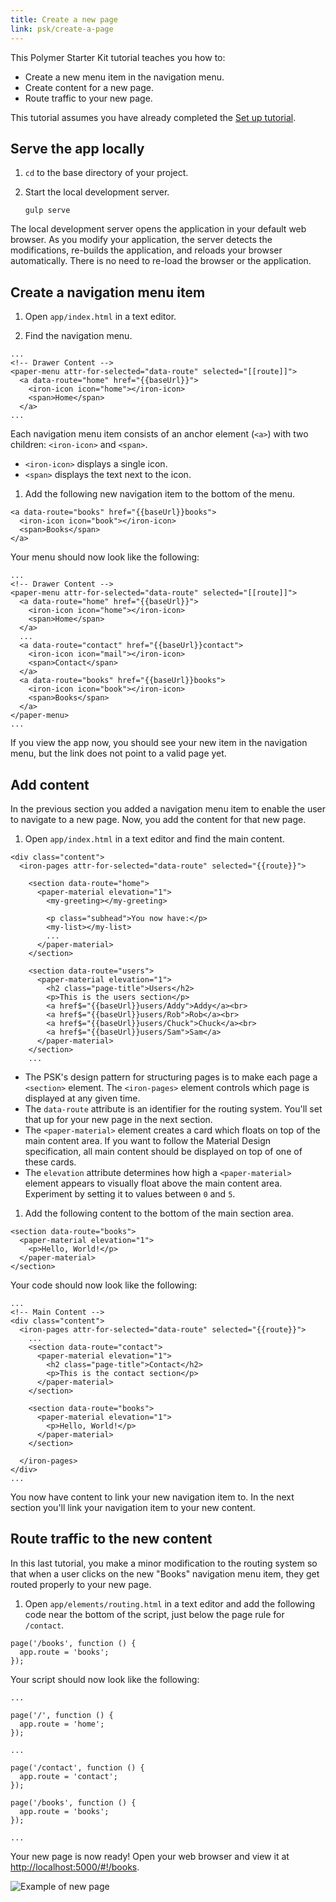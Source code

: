 ```yaml
---
title: Create a new page
link: psk/create-a-page
---
```


<!-- toc -->

This Polymer Starter Kit tutorial teaches you how to:

*   Create a new menu item in the navigation menu.
*   Create content for a new page.
*   Route traffic to your new page.

This tutorial assumes you have already completed the
[Set up tutorial](set-up).

## Serve the app locally

1.  `cd` to the base directory of your project.

1.  Start the local development server.

        gulp serve

The local development server opens the application in your default
web browser. As you modify your application, the server detects the
modifications, re-builds the application, and reloads your browser
automatically. There is no need to re-load the browser or the application.

## Create a navigation menu item

1.  Open `app/index.html` in a text editor.

1.  Find the navigation menu.

```
...
<!-- Drawer Content -->
<paper-menu attr-for-selected="data-route" selected="[[route]]">
  <a data-route="home" href="{{baseUrl}}">
    <iron-icon icon="home"></iron-icon>
    <span>Home</span>
  </a>
...
```

Each navigation menu item consists of an anchor element (`<a>`) with two
children: `<iron-icon>` and `<span>`.

*   `<iron-icon>` displays a single icon.
*   `<span>` displays the text next to the icon.

1.  Add the following new navigation item to the bottom of the menu.

```
<a data-route="books" href="{{baseUrl}}books">
  <iron-icon icon="book"></iron-icon>
  <span>Books</span>
</a>
```

Your menu should now look like the following:

```
...
<!-- Drawer Content -->
<paper-menu attr-for-selected="data-route" selected="[[route]]">
  <a data-route="home" href="{{baseUrl}}">
    <iron-icon icon="home"></iron-icon>
    <span>Home</span>
  </a>
  ...
  <a data-route="contact" href="{{baseUrl}}contact">
    <iron-icon icon="mail"></iron-icon>
    <span>Contact</span>
  </a>
  <a data-route="books" href="{{baseUrl}}books">
    <iron-icon icon="book"></iron-icon>
    <span>Books</span>
  </a>
</paper-menu>
...
```

If you view the app now, you should see your new item in the navigation
menu, but the link does not point to a valid page yet.

## Add content

In the previous section you added a navigation menu item to enable the
user to navigate to a new page. Now, you add the content for that new page.

1.  Open `app/index.html` in a text editor and find the main content.

```
<div class="content">
  <iron-pages attr-for-selected="data-route" selected="{{route}}">

    <section data-route="home">
      <paper-material elevation="1">
        <my-greeting></my-greeting>

        <p class="subhead">You now have:</p>
        <my-list></my-list>
        ...
      </paper-material>
    </section>

    <section data-route="users">
      <paper-material elevation="1">
        <h2 class="page-title">Users</h2>
        <p>This is the users section</p>
        <a href$="{{baseUrl}}users/Addy">Addy</a><br>
        <a href$="{{baseUrl}}users/Rob">Rob</a><br>
        <a href$="{{baseUrl}}users/Chuck">Chuck</a><br>
        <a href$="{{baseUrl}}users/Sam">Sam</a>
      </paper-material>
    </section>
    ...
```

*   The PSK's design pattern for structuring pages is to make each page a
    `<section>` element. The `<iron-pages>` element controls which page is
    displayed at any given time.
*   The `data-route` attribute is an identifier for the routing system.
    You'll set that up for your new page in the next section.
*   The `<paper-material>` element creates a card which floats on top of the
    main content area. If you want to follow the Material Design
    specification, all main content should be displayed on top of one of these
    cards.
*   The `elevation` attribute determines how high a `<paper-material>` element
    appears to visually float above the main content area. Experiment by
    setting it to values between `0` and `5`.

1.  Add the following content to the bottom of the main section area.

```
<section data-route="books">
  <paper-material elevation="1">
    <p>Hello, World!</p>
  </paper-material>
</section>
```

Your code should now look like the following:

```
...
<!-- Main Content -->
<div class="content">
  <iron-pages attr-for-selected="data-route" selected="{{route}}">
    ...
    <section data-route="contact">
      <paper-material elevation="1">
        <h2 class="page-title">Contact</h2>
        <p>This is the contact section</p>
      </paper-material>
    </section>

    <section data-route="books">
      <paper-material elevation="1">
        <p>Hello, World!</p>
      </paper-material>
    </section>

  </iron-pages>
</div>
...
```

You now have content to link your new navigation item to. In the
next section you'll link your navigation item to your new content.

## Route traffic to the new content

In this last tutorial, you make a minor modification to the routing system
so that when a user clicks on the new "Books" navigation menu item, they
get routed properly to your new page.

1.  Open `app/elements/routing.html` in a text editor and add the following
    code near the bottom of the script, just below the page rule for
    `/contact`.

```
page('/books', function () {
  app.route = 'books';
});
```

Your script should now look like the following:

```
...

page('/', function () {
  app.route = 'home';
});

...

page('/contact', function () {
  app.route = 'contact';
});

page('/books', function () {
  app.route = 'books';
});

...
```

Your new page is now ready! Open your web browser and view it at
[http://localhost:5000/#!/books](http://localhost:5000/#!/books).

![Example of new page](/images/1.0/psk/psk-tutorial-books-page.png)

